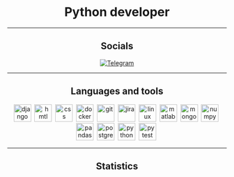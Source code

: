 <div id="header" align="center">
    <h1>Python developer</h1>
</div>

---

<div id="socials" align="center">
    <h2>Socials</h2>
    <a href="https://t.me/throlib">
        <img src="https://img.shields.io/badge/Telegram-blue?style=for-the-badge&logo=telegram&logoColor=white"
             alt="Telegram"/>
    </a>
</div>

---

<div id="tools" align="center">
    <h2>Languages and tools</h2>
    <img src="https://cdn.jsdelivr.net/gh/devicons/devicon/icons/django/django-plain-wordmark.svg" title="django"
         width="40" height="40"/>&nbsp;
    <img src="https://cdn.jsdelivr.net/gh/devicons/devicon/icons/html5/html5-original-wordmark.svg" title="hmtl"
         width="40" height="40"/>&nbsp;
    <img src="https://cdn.jsdelivr.net/gh/devicons/devicon/icons/css3/css3-original-wordmark.svg" title="css" width="40"
         height="40"/>&nbsp;
    <img src="https://cdn.jsdelivr.net/gh/devicons/devicon/icons/docker/docker-original-wordmark.svg" title="docker"
         width="40" height="40"/>&nbsp;
    <img src="https://cdn.jsdelivr.net/gh/devicons/devicon/icons/git/git-original.svg" title="git" width="40"
         height="40"/>&nbsp;
    <img src="https://cdn.jsdelivr.net/gh/devicons/devicon/icons/jira/jira-plain-wordmark.svg" title="jira" width="40"
         height="40"/>&nbsp;
    <img src="https://cdn.jsdelivr.net/gh/devicons/devicon/icons/linux/linux-original.svg" title="linux" width="40"
         height="40"/>&nbsp;
    <img src="https://cdn.jsdelivr.net/gh/devicons/devicon/icons/matlab/matlab-original.svg" title="matlab" width="40"
         height="40"/>&nbsp;
    <img src="https://cdn.jsdelivr.net/gh/devicons/devicon/icons/mongodb/mongodb-original-wordmark.svg" title="mongodb"
         width="40" height="40"/>&nbsp;
    <img src="https://cdn.jsdelivr.net/gh/devicons/devicon/icons/numpy/numpy-original-wordmark.svg" title="numpy"
         width="40" height="40"/>&nbsp;
    <img src="https://cdn.jsdelivr.net/gh/devicons/devicon/icons/pandas/pandas-original-wordmark.svg" title="pandas"
         width="40" height="40"/>&nbsp;
    <img src="https://cdn.jsdelivr.net/gh/devicons/devicon/icons/postgresql/postgresql-original-wordmark.svg"
         title="postgresql" width="40" height="40"/>&nbsp;
    <img src="https://cdn.jsdelivr.net/gh/devicons/devicon/icons/python/python-original-wordmark.svg" title="python"
         width="40" height="40"/>&nbsp;
    <img src="https://cdn.jsdelivr.net/gh/devicons/devicon/icons/pytest/pytest-original-wordmark.svg" title="pytest"
         width="40" height="40"/>&nbsp;
</div>

---

<div id="stat" align="center">
    <h2>Statistics</h2>
    <img src="https://github-profile-summary-cards.vercel.app/api/cards/profile-details?username=sayasufi&theme=github_dark"
         alt=""/>
    <img src="https://github-profile-summary-cards.vercel.app/api/cards/most-commit-language?username=sayasufi&theme=github_dark"
         alt=""/>
    <img src="https://github-profile-summary-cards.vercel.app/api/cards/stats?username=sayasufi&theme=github_dark"
         alt=""/>
</div>
